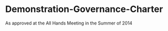Demonstration-Governance-Charter
================================

As approved at the All Hands Meeting in the Summer of 2014
